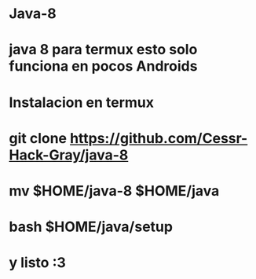 # Java-8
# java 8 para termux esto solo funciona en pocos Androids
# Instalacion en termux
# git clone https://github.com/Cessr-Hack-Gray/java-8
# mv $HOME/java-8 $HOME/java
# bash $HOME/java/setup
# y listo :3

